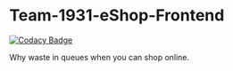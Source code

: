 # Team-1931-eShop-Frontend

[![Codacy Badge](https://api.codacy.com/project/badge/Grade/a26e0558794e4d31adfeea6b2145dfec)](https://app.codacy.com/gh/BuildForSDGCohort2/Team-1931-eShop-Frontend?utm_source=github.com&utm_medium=referral&utm_content=BuildForSDGCohort2/Team-1931-eShop-Frontend&utm_campaign=Badge_Grade_Settings)

Why waste in queues when you can shop online.
